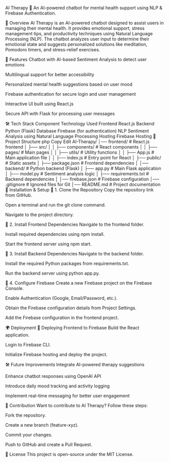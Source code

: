AI Therapy
🚀 An AI-powered chatbot for mental health support using NLP & Firebase Authentication.

📌 Overview
AI Therapy is an AI-powered chatbot designed to assist users in managing their mental health. It provides emotional support, stress management tips, and productivity techniques using Natural Language Processing (NLP). The chatbot analyzes user input to determine their emotional state and suggests personalized solutions like meditation, Pomodoro timers, and stress-relief exercises.

🌟 Features
Chatbot with AI-based Sentiment Analysis to detect user emotions

Multilingual support for better accessibility

Personalized mental health suggestions based on user mood

Firebase authentication for secure login and user management

Interactive UI built using React.js

Secure API with Flask for processing user messages

🛠 Tech Stack
Component	Technology Used
Frontend	React.js
Backend	Python (Flask)
Database	Firebase (for authentication)
NLP	Sentiment Analysis using Natural Language Processing
Hosting	Firebase Hosting
📂 Project Structure
php
Copy
Edit
AI-Therapy/
│── frontend/                  # React.js frontend
│   ├── src/
│   │   ├── components/         # React components
│   │   ├── pages/              # Main pages
│   │   ├── utils/              # Utility functions
│   │   ├── App.js              # Main application file
│   │   ├── index.js            # Entry point for React
│   ├── public/                 # Static assets
│   ├── package.json            # Frontend dependencies
│
│── backend/                   # Python backend (Flask)
│   ├── app.py                  # Main Flask application
│   ├── model.py                # Sentiment analysis logic
│   ├── requirements.txt        # Backend dependencies
│
│── firebase.json               # Firebase configuration
│── .gitignore                  # Ignored files for Git
│── README.md                   # Project documentation
🚀 Installation & Setup
🔹 1. Clone the Repository
Copy the repository link from GitHub.

Open a terminal and run the git clone command.

Navigate to the project directory.

🔹 2. Install Frontend Dependencies
Navigate to the frontend folder.

Install required dependencies using npm install.

Start the frontend server using npm start.

🔹 3. Install Backend Dependencies
Navigate to the backend folder.

Install the required Python packages from requirements.txt.

Run the backend server using python app.py.

🔹 4. Configure Firebase
Create a new Firebase project on the Firebase Console.

Enable Authentication (Google, Email/Password, etc.).

Obtain the Firebase configuration details from Project Settings.

Add the Firebase configuration in the frontend project.

🌍 Deployment
🔹 Deploying Frontend to Firebase
Build the React application.

Login to Firebase CLI.

Initialize Firebase hosting and deploy the project.

🛠 Future Improvements
Integrate AI-powered therapy suggestions

Enhance chatbot responses using OpenAI API

Introduce daily mood tracking and activity logging

Implement real-time messaging for better user engagement

🤝 Contribution
Want to contribute to AI Therapy? Follow these steps:

Fork the repository.

Create a new branch (feature-xyz).

Commit your changes.

Push to GitHub and create a Pull Request.

📜 License
This project is open-source under the MIT License.
